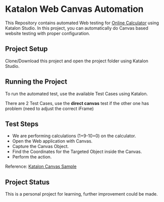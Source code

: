 # Katalon Web Canvas Automation

This Repository contains automated Web testing for [Online Calculator](https://www.online-calculator.com/full-screen-calculator/) using Katalon Studio. In this project, you can automatically do Canvas based website testing with proper configuration.


## Project Setup

Clone/Download this project and open the project folder using Katalon Studio.   

## Running the Project

To run the automated test, use the available Test Cases using Katalon.

There are 2 Test Cases, use the **direct canvas** test if the other one has problem (need to adjust the correct iFrame)

## Test Steps

- We are performing calculations (1+9-10=0) on the calculator.
- Open the Web application with Canvas.
- Capture the Canvas Object.
- Find the Coordinates for the Targeted Object inside the Canvas.
- Perform the action.

Reference: [Katalon Canvas Sample](https://github.com/katalon-studio-samples/katalon-canvas-sample)

## Project Status

This is a personal project for learning, further improvement could be made.
